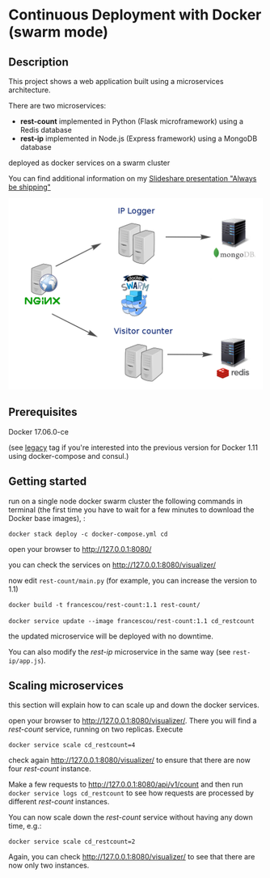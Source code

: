# Continuous Deployment with Docker (swarm mode)


## Description

This project shows a web application built using a microservices architecture.

There are two microservices:
- **rest-count** implemented in Python (Flask microframework) using a Redis database
- **rest-ip** implemented in Node.js (Express framework) using a MongoDB database

deployed as docker services on a swarm cluster

You can find additional information on my [Slideshare presentation "Always be shipping"](http://www.slideshare.net/francescou/always-be-shipping)

![Diagram](docs/diagram.png)

## Prerequisites

Docker 17.06.0-ce

(see [legacy](https://github.com/francescou/docker-continuous-deployment/tree/legacy) tag if you're interested into the previous version for Docker 1.11 using docker-compose and consul.)

## Getting started

run on a single node docker swarm cluster the following commands in terminal (the first time you have to wait for a few minutes to download the Docker base images), :

```
docker stack deploy -c docker-compose.yml cd
```

open your browser to <http://127.0.0.1:8080/>

you can check the services on <http://127.0.0.1:8080/visualizer/>

now edit `rest-count/main.py` (for example, you can increase the version to 1.1)

```
docker build -t francescou/rest-count:1.1 rest-count/

docker service update --image francescou/rest-count:1.1 cd_restcount
```

the updated microservice will be deployed with no downtime.

You can also modify the _rest-ip_ microservice in the same way (see `rest-ip/app.js`).

## Scaling microservices

this section will explain how to can scale up and down the docker services.

open your browser to <http://127.0.0.1:8080/visualizer/>. There you will find a _rest-count_ service, running on two replicas. Execute

    docker service scale cd_restcount=4

check again <http://127.0.0.1:8080/visualizer/> to ensure that there are now four _rest-count_ instance.

Make a few requests to <http://127.0.0.1:8080/api/v1/count> and then run `docker service logs cd_restcount` to see how requests are processed by different _rest-count_ instances.

You can now scale down the _rest-count_ service without having any down time, e.g.:

    docker service scale cd_restcount=2

Again, you can check <http://127.0.0.1:8080/visualizer/> to see that there are now only two instances.
